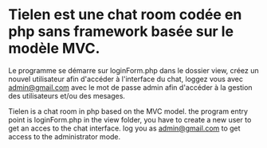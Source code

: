 # Tielen est une chat room codée en php sans framework basée sur le modèle MVC.
Le programme se démarre sur loginForm.php dans le dossier view, créez un nouvel utilisateur afin d'accéder à l'interface du chat,
loggez vous avec admin@gmail.com avec le mot de passe admin afin d'accéder à la gestion des utilisateurs et/ou des mesages.

Tielen is a chat room in php based on the MVC model.
the program entry point is loginForm.php in the view folder, you have to create a new user to get an acces to the chat interface.
log you as admin@gmail.com to get access to the administrator mode.
